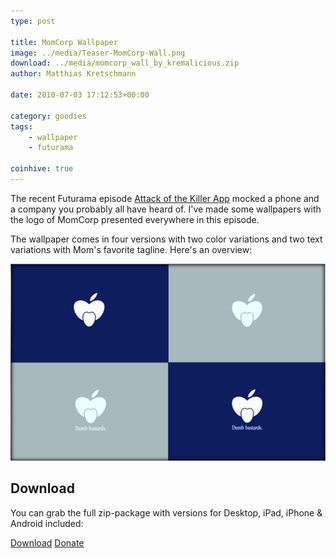 ```yaml
---
type: post

title: MomCorp Wallpaper
image: ../media/Teaser-MomCorp-Wall.png
download: ../media/momcorp_wall_by_kremalicious.zip
author: Matthias Kretschmann

date: 2010-07-03 17:12:53+00:00
  
category: goodies
tags:
    - wallpaper
    - futurama

coinhive: true
---
```


The recent Futurama episode [Attack of the Killer App](http://en.wikipedia.org/wiki/Attack_of_the_Killer_App) mocked a phone and a company you probably all have heard of. I've made some wallpapers with the logo of MomCorp presented everywhere in this episode.

The wallpaper comes in four versions with two color variations and two text variations with Mom's favorite tagline. Here's an overview:

![MomCorp-Walls-Overview](../media/MomCorp-Walls-Overview.png)

## Download

You can grab the full zip-package with versions for Desktop, iPad, iPhone & Android included:

<p class="content-download">
    <a class="btn-primary icon-download" href="../media/momcorp_wall_by_kremalicious.zip">Download</a>
    <a href="http://krlc.us/givecoffee" class="icon-heart">Donate</a>
</p>
